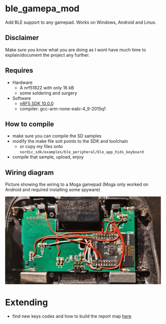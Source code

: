 # ble_gamepa_mod

Add BLE support to any gamepad. Works on Windows, Android and Linux.

## Disclaimer

Make sure you know what you are doing as I wont have much time to explain/document the project any further.

## Requires 

- Hardware
  - A nrf51822 with only 16 kB  
  - some soldering and surgery
- Software
  - [nRF5 SDK 10.0.0](https://nsscprodmedia.blob.core.windows.net/prod/software-and-other-downloads/softdevices/s110/s110nrf51800.zip)
  - compiler: gcc-arm-none-eabi-4_9-2015q1

## How to compile

- make sure you can compile the SD samples
- modify the make file soit points to the SDK and toolchain
   - or copy my files onto `nordic_sdk/examples/ble_peripheral/ble_app_hids_keyboard`
- compile that sample, upload, enjoy

## Wiring diagram

Picture showing the wiring to a Moga gamepad (Moga only worked on Android and required installing some spyware)

![wiring diagram](pics/FmO3EYYXgAAOsYl.jpg)


# Extending
- find new keys codes and how to build the report map [here](https://www.usb.org/sites/default/files/documents/hut1_12v2.pdf)

